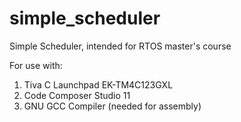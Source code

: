 # simple_scheduler
Simple Scheduler, intended for RTOS master's course

For use with:
1. Tiva C Launchpad EK-TM4C123GXL
2. Code Composer Studio 11
3. GNU GCC Compiler (needed for assembly)
